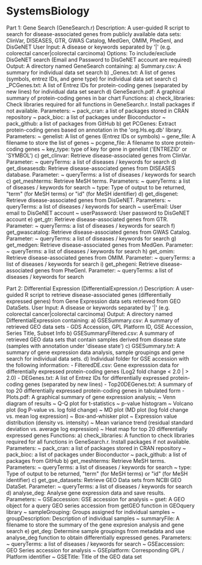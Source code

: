 # SystemsBiology

Part 1: Gene Search (GeneSearch.r)
Description: A user-guided R script to search for disease-associated genes from publicly available data sets: ClinVar, DISEASES, GTR, GWAS Catalog, MedGen, OMIM, PheGenI, and DisGeNET
User Input: A disease or keywords separated by '|' (e.g. colorectal cancer|colorectal carcinoma)
Options: To include/exclude DisGeNET search (Email and Password to DisGeNET account are required)
Output: A directory named GeneSearch containing: 
  a) <Dataset>Summary.csv: A summary for individual data set search
  b) <Dataset>_Genes.txt: A list of genes (symbols, entrez IDs, and gene type) for individual data set search
  c) <Dataset>_PCGenes.txt: A list of Entrez IDs for protein-coding genes (separated by new lines) for individual data set search 
  d) GeneSearch.pdf: A graphical summary of protein-coding genes in bar chart
Functions:
  a) check_libraries: Check libraries required for all functions in GeneSearch.r. Install packages if not available. Parameters: 
      ~ pack_cran:  a list of packages stored in CRAN repository
      ~ pack_bioc: a list of packages under Bioconductor
      ~ pack_github:  a list of packages from GitHub 
  b) get PCGenes: Extract protein-coding genes based on annotation in the 'org.Hs.eg.db' library. Parameters: 
      ~ genelist: A list of genes (Entrez IDs or symbols)
      ~ gene_file: A filename to store the list of genes
      ~ pcgene_file: A filename to store protein-coding genes
      ~ key_type: type of key for gene in genelist ('ENTREZID' or 'SYMBOL')
  c) get_clinvar: Retrieve disease-associated genes from ClinVar. Parameter:
      ~ queryTerms: a list of diseases / keywords for search
  d) get_diseasesdb: Retrieve disease-associated genes from DISEASES database. Parameter:
      ~ queryTerms: a list of diseases / keywords for search
  c) get_meshterms: Retrieve MeSH terms. Parameters:
      ~ queryTerms: a list of diseases / keywords for search
      ~ type: Type of output to be returned, "term" (for MeSH terms) or "id" (for MeSH identifier)
  d) get_disgenet: Retrieve disease-associated genes from DisGeNET. Parameters:
      ~ queryTerms: a list of diseases / keywords for search
      ~ userEmail: User email to DisGeNET account
      ~ userPassword: User password to DisGeNET account
  e) get_gtr: Retrieve disease-associated genes from GTR. Parameter:
      ~ queryTerms: a list of diseases / keywords for search
  f) get_gwascatalog: Retrieve disease-associated genes from GWAS Catalog. Parameter:
      ~ queryTerms: a list of diseases / keywords for search
  g) get_medgen: Retrieve disease-associated genes from MedGen. Parameter:
      ~ queryTerms: a list of diseases / keywords for search
  h) get_omim: Retrieve disease-associated genes from OMIM. Parameter:
      ~ queryTerms: a list of diseases / keywords for search
  i) get_phegeni: Retrieve disease-associated genes from PheGenI. Parameter:
      ~ queryTerms: a list of diseases / keywords for search  
  
Part 2: Differential Expression (DifferentialExpression.r)
Description: A user-guided R script to retrieve disease-associated genes (differentially expressed genes) from Gene Expression data sets retrieved from GEO DataSets.
User Input: A disease or keywords separated by '|' (e.g. colorectal cancer|colorectal carcinoma)
Output: A directory named DifferentialExpression containing:
  a) GSESummary.csv: A summary of retrieved GEO data sets - GDS Accession, GPL Platform ID, GSE Accession, Series Title, Subset Info
  b) GSESummaryFiltered.csv: A summary of retrieved GEO data sets that contain samples derived from disease state (samples with annotation under 'disease state')
  c) GSESummary.txt: A summary of gene expression data analysis, sample groupings and gene search for individual data sets.
  d) Individual folder for GSE accession with the following information:
      - FilteredDE.csv: Gene expresssion data for differentially expressed protein-coding genes (Log2 fold change < 2.0 | > 2.0)
      - DEGenes.txt: A list of Entrez IDs for differentially expressed protein-coding genes (separated by new lines)
      - Top20DEGenes.txt: A summary of top 20 differentially expressed protein-coding genes in tabulated form
      - Plots.pdf: A graphical summary of gene expression analysis;
          ~ Venn diagram of results
          ~ Q-Q plot for t-statistics
          ~ p-value histogram
          ~ Volcano plot (log P-value vs. log fold change)
          ~ MD plot (MD plot (log fold change vs. mean log expression)
          ~ Box-and-whisker plot
          ~ Expression value distribution (density vs. intensity)
          ~ Mean variance trend (residual standard deviation vs. average log expression)
          ~ Heat map for top 20 differentially expressed genes
  Functions:
   a) check_libraries: A function to check libraries required for all functions in GeneSearch.r. Install packages if not available. Parameters: 
        ~ pack_cran:  a list of packages stored in CRAN repository
        ~ pack_bioc: a list of packages under Bioconductor
        ~ pack_github:  a list of packages from GitHub 
   b) get_meshterms: Retrieve MeSH terms. Parameters:
        ~ queryTerms: a list of diseases / keywords for search
        ~ type: Type of output to be returned, "term" (for MeSH terms) or "id" (for MeSH identifier)
   c) get_gse_datasets: Retrieve GEO Data sets from NCBI GEO DataSet. Parameter:
        ~ queryTerms: a list of diseases / keywords for search
   d) analyse_deg: Analyse gene expression data and save results. Parameters:
        ~ GSEaccession: GSE accession for analysis 
        ~ gset: A GEO object for a query GEO series accession from getGEO function in GEOquery library
        ~ sampleGrouping: Groups assigned for individual samples
        ~ groupDescription: Description of individual samples
        ~ summaryFile: A filename to store the summary of the gene expresion analysis and gene search
   e) get_deg: Determine sample groupings from metadata and use analyse_deg function to obtain differentially expressed genes. Parameters:
        ~ queryTerms: a list of diseases / keywords for search
        ~ GSEaccession: GEO Series accession for analysis
        ~ GSEplatform: Corresponding GPL / Platform identifier
        ~ GSETitle: Title of the GEO data set
    
